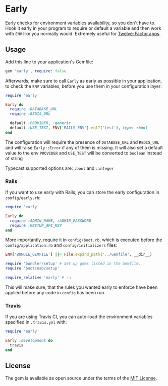 # Early

Early checks for environment variables availability, so you don't have to. Hook
it early in your program to require or default a variable and then work with
`ENV` like you normally would. Extremely useful for [Twelve-Factor apps][12f].

## Usage

Add this line to your application's Gemfile:

```ruby
gem 'early', require: false
```

Afterwards, make sure to call `Early` as early as possible in your application,
to check the `ENV` variables, before you use them in your configuration layer:

```ruby
require 'early'

Early do
  require :DATABASE_URL
  require :REDIS_URL

  default :PROVIDER, :generic
  default :USE_TEST, ENV['RAILS_ENV'].eql?('test'), type: :bool
end
```

The configuration will require the presence of `DATABASE_URL` and `REDIS_URL`
and will raise `Early::Error` if any of them is missing. It will also set a
default value to the env `PROVIDER` and `USE_TEST` will be converted to `boolean` instead of string

Typecast supported options are: `:bool` and `:integer`

### Rails

If you want to use early with Rails, you can store the early configuration in
`config/early.rb`:


```ruby
require 'early'

Early do
  require :ADMIN_NAME, :ADMIN_PASSWORD
  require :MEETUP_API_KEY
end
```

More importantly, require it in `config/boot.rb`, which is executed before the
`config/application.rb` and `config/initializers` files:

```ruby
ENV['BUNDLE_GEMFILE'] ||= File.expand_path('../Gemfile', __dir__)

require 'bundler/setup' # Set up gems listed in the Gemfile.
require 'bootsnap/setup'

require_relative 'early' # 👈
```

This will make sure, that the rules you wanted early to enforce have been
applied before any code in `config` has been run.

### Travis

If you are using Travis CI, you can auto-load the environment variables
specified in `.travis.yml` with:

```ruby
require 'early'

Early :development do
  travis
end
```

## License

The gem is available as open source under the terms of the [MIT
License](https://opensource.org/licenses/MIT).

[12f]: https://12factor.net
